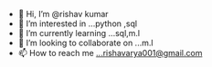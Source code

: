 - 👋 Hi, I’m @rishav kumar
- 👀 I’m interested in ...python ,sql
- 🌱 I’m currently learning ...sql,m.l
- 💞️ I’m looking to collaborate on ...m.l
- 📫 How to reach me ...rishavarya001@gmail.com

<!---
Aswasthama/Aswasthama is a ✨ special ✨ repository because its `README.md` (this file) appears on your GitHub profile.
You can click the Preview link to take a look at your changes.
--->
